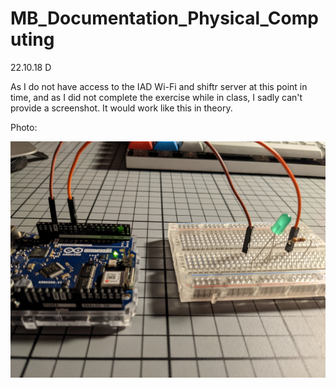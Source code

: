 # MB_Documentation_Physical_Computing

22.10.18 D

As I do not have access to the IAD Wi-Fi and shiftr server at this point in time, and as I did not complete the exercise while in class, I sadly can't provide a screenshot. It would work like this in theory.

Photo:

![22.10.18_D_1](images/22.10.18_D_1.jpeg)
